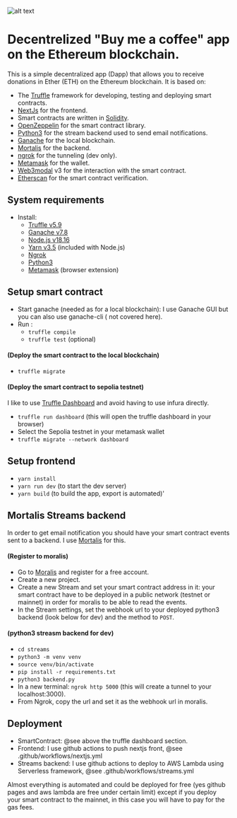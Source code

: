 ![alt text](https://upload.wikimedia.org/wikipedia/en/5/5c/Buy_Me_a_Coffee_Logo.png)
# Decentrelized "Buy me a coffee" app on the Ethereum blockchain.



This is a simple decentralized app (Dapp) that allows you to receive donations in Ether (ETH) on the Ethereum blockchain. 
It is based on:
- The [Truffle](https://www.trufflesuite.com/) framework for developing, testing and deploying smart contracts.
- [NextJs](https://nextjs.org/) for the frontend.
- Smart contracts are written in [Solidity](https://solidity.readthedocs.io/en/v0.6.12/).
- [OpenZeppelin](https://openzeppelin.com/) for the smart contract library.
- [Python3](https://www.python.org/downloads/) for the stream backend used to send email notifications.
- [Ganache](https://www.trufflesuite.com/ganache) for the local blockchain.
- [Mortalis](https://moralis.io/) for the backend.
- [ngrok](https://ngrok.com/) for the tunneling (dev only).
- [Metamask](https://metamask.io/) for the wallet.
- [Web3modal](https://docs.walletconnect.com/web3modal/about) v3 for the interaction with the smart contract.
- [Etherscan](https://etherscan.io/) for the smart contract verification.

## System requirements

- Install: 
  * [Truffle v5.9](https://www.trufflesuite.com/truffle) 
  * [Ganache v7.8](https://www.trufflesuite.com/ganache)
  * [Node.js v18.16](https://nodejs.org/en/)
  * [Yarn v3.5](https://yarnpkg.com/) (included with Node.js)
  * [Ngrok](https://ngrok.com/)
  * [Python3](https://www.python.org/downloads/)
  * [Metamask](https://metamask.io/) (browser extension)
  
## Setup smart contract 

- Start ganache (needed as for a local blockchain): I use Ganache GUI but you can also use ganache-cli ( not covered here).
- Run :
  * `truffle compile`
  * `truffle test` (optional)

#### (Deploy the smart contract to the local blockchain)
  * `truffle migrate` 
#### (Deploy the smart contract to sepolia testnet)
I like to use [Truffle Dashboard](https://trufflesuite.com/docs/truffle/how-to/use-the-truffle-dashboard/) and avoid having to use infura directly.
  * `truffle run dashboard` (this will open the truffle dashboard in your browser)
  * Select the Sepolia testnet in your metamask wallet
  * `truffle migrate --network dashboard`

## Setup frontend

- `yarn install`
- `yarn run dev` (to start the dev server)
- `yarn build` (to build the app, export is automated)'

## Mortalis  Streams backend    
In order to get email notification you should have your smart contract events sent to a backend. I use [Mortalis](https://moralis.io/) for this.
#### (Register to moralis)
- Go to [Moralis](https://moralis.io/) and register for a free account.
- Create a new project.
- Create a new Stream and set your smart contract address in it: your smart contract have to be deployed in a public network (testnet or mainnet) in order for moralis to be able to read the events.
- In the Stream settings, set the webhook url to your deployed python3 backend (look below for dev) and the method to `POST`.
#### (python3 streasm backend for dev)
- `cd streams`
- `python3 -m venv venv`
- `source venv/bin/activate`
- `pip install -r requirements.txt`
- `python3 backend.py`
- In a new terminal: `ngrok http 5000` (this will create a tunnel to your localhost:3000).
- From Ngrok, copy the url and set it as the webhook url in moralis.

## Deployment

- SmartContract: @see above the truffle dashboard section.
- Frontend: I use github actions to push nextjs front, @see .github/workflows/nextjs.yml
- Streams backend: I use github actions to deploy to AWS Lambda using Serverless framework, @see .github/workflows/streams.yml

Almost everything is automated and could be deployed for free (yes github pages and aws lambda are free under certain limit) except if you deploy your smart contract to the mainnet, in this case you will have to pay for the gas fees.